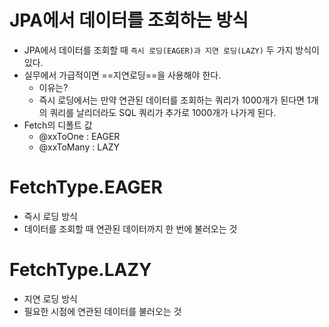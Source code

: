 # JPA에서 데이터를 조회하는 방식


- JPA에서 데이터를 조회할 때 `즉시 로딩(EAGER)과 지연 로딩(LAZY)` 두 가지 방식이 있다. 
- 실무에서 가급적이면 ==지연로딩==을 사용해야 한다.
	- 이유는?
	- 즉시 로딩에서는 만약 연관된 데이터를 조회하는 쿼리가 1000개가 된다면 1개의 쿼리를 날리더라도 SQL 쿼리가 추가로 1000개가 나가게 된다.
- Fetch의 디폴트 값
	- @xxToOne : EAGER
	- @xxToMany : LAZY


# FetchType.EAGER

- 즉시 로딩 방식
- 데이터를 조회할 때 연관된 데이터까지 한 번에 불러오는 것

# FetchType.LAZY

- 지연 로딩 방식
- 필요한 시점에 연관된 데이터를 불러오는 것




